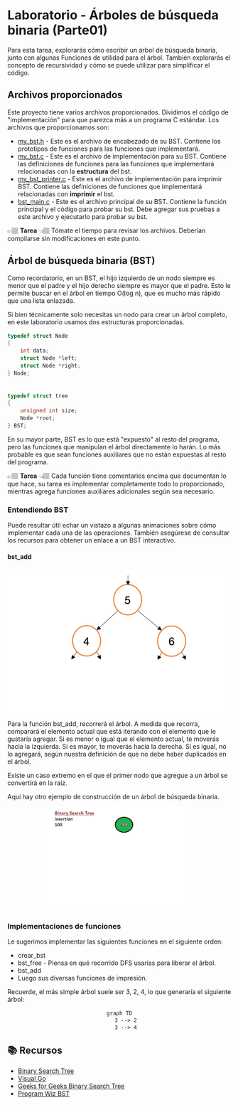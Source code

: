 # Laboratorio - Árboles de búsqueda binaria (Parte01)

Para esta tarea, explorarás cómo escribir un árbol de búsqueda binaria, junto con algunas
Funciones de utilidad para el árbol. También explorarás el concepto de
recursividad y cómo se puede utilizar para simplificar el código.

## Archivos proporcionados
Este proyecto tiene varios archivos proporcionados. Dividimos el código de "implementación" para que
parezca más a un programa C estándar. Los archivos que proporcionamos son:

* [my_bst.h](my_bst.h) - Este es el archivo de encabezado de su BST. Contiene los prototipos de funciones para las funciones que implementará.
* [my_bst.c](my_bst.c) - Este es el archivo de implementación para su BST. Contiene las definiciones de funciones para las funciones que implementará relacionadas con la **estructura** del bst.
* [my_bst_printer.c](my_bst_printer.c) - Este es el archivo de implementación para imprimir BST. Contiene las definiciones de funciones que implementará relacionadas con **imprimir** el bst.
* [bst_main.c](bst_main.c) - Este es el archivo principal de su BST. Contiene la función principal y el código para probar su bst. Debe agregar sus pruebas a este archivo y ejecutarlo para probar su bst.
 
👉🏽 **Tarea** 👈🏽 Tómate el tiempo para revisar los archivos. Deberían compilarse sin modificaciones en este punto. 


## Árbol de búsqueda binaria (BST)
Como recordatorio, en un BST, el hijo izquierdo de un nodo siempre es menor que el padre y el hijo derecho siempre es mayor que el padre. Esto le permite buscar en el árbol en tiempo O(log n), que es mucho más rápido que una lista enlazada.

Si bien técnicamente solo necesitas un nodo para crear un árbol completo, en este laboratorio usamos dos estructuras proporcionadas.

```c
typedef struct Node
{
    int data;            
    struct Node *left;  
    struct Node *right; 
} Node;


typedef struct tree
{
    unsigned int size;  
    Node *root;
} BST;
```

En su mayor parte, BST es lo que está "expuesto" al resto del programa, pero las funciones que manipulan el árbol directamente lo harán.
Lo más probable es que sean funciones auxiliares que no están expuestas al resto del programa. 

👉🏽 **Tarea** 👈🏽 Cada función tiene comentarios encima que documentan lo que hace, su tarea es implementar completamente todo lo proporcionado, mientras agrega funciones auxiliares adicionales según sea necesario.

### Entendiendo BST

Puede resultar útil echar un vistazo a algunas animaciones sobre cómo implementar cada una de las operaciones. También asegúrese de consultar los recursos para obtener un enlace a un BST interactivo.

#### bst_add
<center>

![BST Add](InsertNaive.gif)

</center>


Para la función bst_add, recorrerá el árbol. A medida que recorra, comparará el elemento actual que está iterando con el elemento que le gustaría agregar. Si es menor o igual que el elemento actual, te moverás hacia la izquierda. Si es mayor, te moverás hacia la derecha. Si es igual, no lo agregará, según nuestra definición de que no debe haber duplicados en el árbol.

Existe un caso extremo en el que el primer nodo que agregue a un árbol se convertirá en la raíz.

Aquí hay otro ejemplo de construcción de un árbol de búsqueda binaria.

<center>

![BST Add 2](bst_add_2.gif)

</center>

### Implementaciones de funciones

Le sugerimos implementar las siguientes funciones en el siguiente orden:
* crear_bst
* bst_free - Piensa en qué recorrido DFS usarías para liberar el árbol.
* bst_add
* Luego sus diversas funciones de impresión.


Recuerde, el más simple árbol  suele ser 3, 2, 4, lo que generaría el siguiente árbol:<center>

```mermaid
graph TD
    3 --> 2
    3 --> 4
```

</center>






## 📚 Recursos
* [Binary Search Tree](https://en.wikipedia.org/wiki/Binary_search_tree)
* [Visual Go](https://visualgo.net/en/bst)
* [Geeks for Geeks Binary Search Tree](https://www.geeksforgeeks.org/binary-search-tree-data-structure/)
* [Program Wiz BST](https://www.programiz.com/dsa/binary-search-tree)


